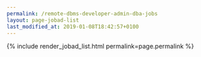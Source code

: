 ```yaml
---
permalink: /remote-dbms-developer-admin-dba-jobs
layout: page-jobad-list
last_modified_at: 2019-01-08T18:42:57+0100
---
```

{% include render_jobad_list.html permalink=page.permalink %}
